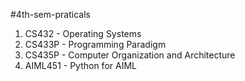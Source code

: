 #4th-sem-praticals

1. CS432 - Operating Systems 
2. CS433P - Programming Paradigm 
3. CS435P - Computer Organization and Architecture 
4. AIML451 - Python for AIML
